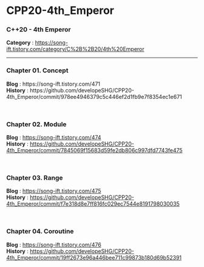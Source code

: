 # CPP20-4th_Emperor
<h3>C++20 - 4th Emperor</h3>

<b>Category</b> : https://song-ift.tistory.com/category/C%2B%2B20/4th%20Emperor

<hr size="5">

<h3>Chapter 01. Concept</h3>
<b>Blog</b> : https://song-ift.tistory.com/471
<br><b>History</b> : https://github.com/developeSHG/CPP20-4th_Emperor/commit/978ee4946379c5c446ef2d1fb9e7f8354ec1e671

<br><h3>Chapter 02. Module</h3>
<b>Blog</b> : https://song-ift.tistory.com/474
<br><b>History</b> : https://github.com/developeSHG/CPP20-4th_Emperor/commit/7845069f15683d59fe2db806c997dfd7743fe475

<br><h3>Chapter 03. Range</h3>
<b>Blog</b> : https://song-ift.tistory.com/475
<br><b>History</b> : https://github.com/developeSHG/CPP20-4th_Emperor/commit/f7e318d8e7ff816fc029ec7544e8191798030035

<br><h3>Chapter 04. Coroutine</h3>
<b>Blog</b> : https://song-ift.tistory.com/476
<br><b>History</b> : https://github.com/developeSHG/CPP20-4th_Emperor/commit/19ff2673e96a446bee711c99873b180d69b52391
